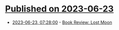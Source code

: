 # [Published on 2023-06-23](index.md)

* [2023-06-23, 07:28:00](https://soylentnews.org/article.pl?sid=23/06/22/1525250&from=rss) - [Book Review: Lost Moon](https://soylentnews.org/article.pl?sid=23/06/22/1525250&from=rss)
